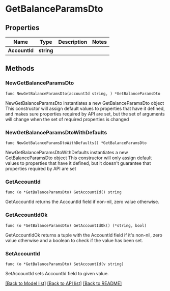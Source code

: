 # GetBalanceParamsDto

## Properties

Name | Type | Description | Notes
------------ | ------------- | ------------- | -------------
**AccountId** | **string** |  | 

## Methods

### NewGetBalanceParamsDto

`func NewGetBalanceParamsDto(accountId string, ) *GetBalanceParamsDto`

NewGetBalanceParamsDto instantiates a new GetBalanceParamsDto object
This constructor will assign default values to properties that have it defined,
and makes sure properties required by API are set, but the set of arguments
will change when the set of required properties is changed

### NewGetBalanceParamsDtoWithDefaults

`func NewGetBalanceParamsDtoWithDefaults() *GetBalanceParamsDto`

NewGetBalanceParamsDtoWithDefaults instantiates a new GetBalanceParamsDto object
This constructor will only assign default values to properties that have it defined,
but it doesn't guarantee that properties required by API are set

### GetAccountId

`func (o *GetBalanceParamsDto) GetAccountId() string`

GetAccountId returns the AccountId field if non-nil, zero value otherwise.

### GetAccountIdOk

`func (o *GetBalanceParamsDto) GetAccountIdOk() (*string, bool)`

GetAccountIdOk returns a tuple with the AccountId field if it's non-nil, zero value otherwise
and a boolean to check if the value has been set.

### SetAccountId

`func (o *GetBalanceParamsDto) SetAccountId(v string)`

SetAccountId sets AccountId field to given value.



[[Back to Model list]](../README.md#documentation-for-models) [[Back to API list]](../README.md#documentation-for-api-endpoints) [[Back to README]](../README.md)


